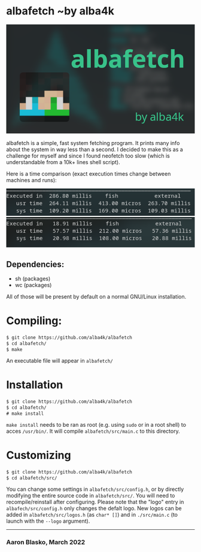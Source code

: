 # albafetch ~by alba4k

![intro](images/albafetch.png)


albafetch is a simple, fast system fetching program. It prints many info about the system in way less than a second. I decided to make this as a challenge for myself and since I found neofetch too slow (which is understandable from a 10k+ lines shell script).

Here is a time comparison (exact execution times change between machines and runs):

![neofetch](images/time_neofetch.png)
![albafetch](images/time_albafetch.png)

## Dependencies:
* sh (packages)
* wc (packages)

All of those will be present by default on a normal GNU/Linux installation.

# Compiling:
```shell
$ git clone https://github.com/alba4k/albafetch
$ cd albafetch/
$ make
```
An executable file will appear in `albafetch/`

# Installation
```
$ git clone https://github.com/alba4k/albafetch
$ cd albafetch/
# make install
```
`make install` needs to be ran as root (e.g. using `sudo` or in a root shell) to acces `/usr/bin/`. It will compile `albafetch/src/main.c` to this directory.

# Customizing
```
$ git clone https://github.com/alba4k/albafetch
$ cd albafetch/src/ 
```
You can change some settings in `albafetch/src/config.h`, or by directly modifying the entire source code in `albafetch/src/`. You will need to recompile/reinstall after configuring. Please note that the "logo" entry in `albafech/src/config.h` only changes the defalt logo. New logos can be added in `albafetch/src/logos.h` (as `char* []`) and in `./src/main.c` (to launch with the `--logo` argument).

---

### Aaron Blasko, March 2022

